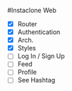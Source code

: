 #Instaclone Web

- [x] Router
- [x] Authentication
- [x] Arch.
- [x] Styles
- [ ] Log In / Sign Up
- [ ] Feed
- [ ] Profile
- [ ] See Hashtag
